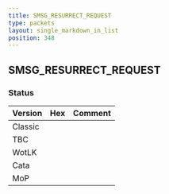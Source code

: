```yaml
---
title: SMSG_RESURRECT_REQUEST
type: packets
layout: single_markdown_in_list
position: 348
---
```


## SMSG_RESURRECT_REQUEST

### Status

Version | Hex | Comment
---------- | ---------- | ---------- 
Classic |  |  
TBC |  |  
WotLK |  |  
Cata |  |  
MoP |  |  